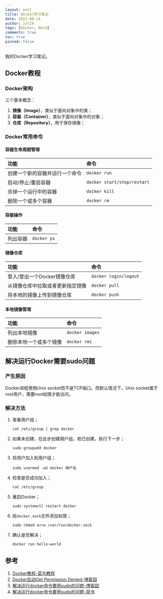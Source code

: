 ```yaml
---
layout: post
title: Docker学习笔记
date: 2021-08-14
author: zxl19
tags: [Docker, Note]
comments: true
toc: true
pinned: false
---
```


我的Docker学习笔记。

<!-- more -->

## Docker教程

### Docker架构

三个基本概念：

1. **镜像（Image）**，类似于面向对象中的类；
2. **容器（Container）**，类似于面向对象中的对象；
3. **仓库（Repository）**，用于保存镜像；

### Docker常用命令

#### 容器生命周期管理

| 功能 | 命令 |
| :------ | :------ |
| 创建一个新的容器并运行一个命令 | `docker run` |
| 启动/停止/重启容器 | `docker start/stop/restart` |
| 杀掉一个运行中的容器 | `docker kill` |
| 删除一个或多个容器 | `docker rm` |

#### 容器操作

| 功能 | 命令 |
| :------ | :------ |
| 列出容器 | `docker ps` |

#### 镜像仓库

| 功能 | 命令 |
| :------ | :------ |
| 登入/登出一个Docker镜像仓库 | `docker login/logout` |
| 从镜像仓库中拉取或者更新指定镜像 | `docker pull` |
| 将本地的镜像上传到镜像仓库 | `docker push` |

#### 本地镜像管理

| 功能 | 命令 |
| :------ | :------ |
| 列出本地镜像 | `docker images` |
| 删除本地一个或多个镜像 | `docker rmi` |

## 解决运行Docker需要sudo问题

### 产生原因

Docker进程使用Unix socket而不是TCP端口。而默认情况下，Unix socket属于root用户，需要root权限才能访问。

### 解决方法

1. 查看用户组；

    ```shell
    cat /etc/group | grep docker
    ```

2. 如果未创建，在此步创建用户组，若已创建，执行下一步；

    ```shell
    sudo groupadd docker
    ```

3. 将用户加入到用户组；

    ```shell
    sudo usermod -aG docker 用户名
    ```

4. 检查是否成功加入；

    ```shell
    cat /etc/group
    ```

5. 重启Docker；

    ```shell
    sudo systemctl restart docker
    ```

6. 给`docker.sock`文件添加权限；

    ```shell
    sudo chmod a+rw /var/run/docker.sock
    ```

7. 确认是否解决；

    ```shell
    docker run hello-world
    ```

## 参考

1. [Docker教程-菜鸟教程](https://www.runoob.com/docker/docker-tutorial.html)
2. [Docker启动Get Permission Denied-博客园](https://www.cnblogs.com/informatics/p/8276172.html)
3. [解决运行docker命令要用sudo的问题-博客园](https://www.cnblogs.com/zyh1994/p/13688542.html)
4. [解决运行docker命令要用sudo的问题-简书](https://www.jianshu.com/p/1354e0506753)
